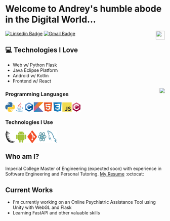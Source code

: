 
<h1>Welcome to Andrey's humble abode in the Digital World...</h1> 

<img align="right" src="https://media.giphy.com/media/hvRJCLFzcasrR4ia7z/giphy.gif" width="28px" height="28px">


[![Linkedin Badge](https://img.shields.io/badge/-andrey--popov--10x-blue?style=flat-square&logo=Linkedin&logoColor=white&link=https://www.linkedin.com/in/haany-ali)](https://www.linkedin.com/in/haany-ali) 
[![Gmail Badge](https://img.shields.io/badge/-andr10xp@gmail.com-c14438?style=flat-square&logo=Gmail&logoColor=white&link=mailto:andr10xp@gmail.com)](mailto:andr10xp@gmail.com) 
<!-- <p align="left"> <img src="https://komarev.com/ghpvc/?username=Andrey-Kachow" alt="Andrey-Kachow" /> </p> -->

<!-- <div style="text-align: right">There are 10 types of people in the world. Those who get Binary and those who don't.. </div> -->
## :computer: Technologies I Love
* Web w/ Python Flask
* Java Eclipse Platform
* Android w/ Kotlin
* Frontend w/ React

<div align="right" style="background: white; z-index: 100;">
	<img
		align="right" 
		src = "https://github-readme-stats.vercel.app/api/top-langs/?username=Andrey-Kachow&layout=compact">
	
</div>
<h3>
 		Programming Languages
</h3> 
<div style="display: flex"> 
	<img src = 'https://github.com/Andrey-Kachow/Andrey-Kachow/blob/main/images/python2.png' height='30'
	/> <img src='https://github.com/Andrey-Kachow/Andrey-Kachow/blob/main/images/java.svg' width='30'
	/> <img src = 'https://github.com/Andrey-Kachow/Andrey-Kachow/blob/main/images/c-original.svg' width='30'
	/> <img src = 'https://github.com/Andrey-Kachow/Andrey-Kachow/blob/main/images/kotlin.svg' width='30'
	/> <img src = 'https://github.com/Andrey-Kachow/Andrey-Kachow/blob/main/images/html.svg' width='30'
	/> <img src = 'https://github.com/Andrey-Kachow/Andrey-Kachow/blob/main/images/css.svg' width='30'
	/> <img src = 'https://github.com/Andrey-Kachow/Andrey-Kachow/blob/main/images/js.svg' width='30'
	/> <img src = 'https://github.com/Andrey-Kachow/Andrey-Kachow/blob/main/images/cpp.svg' width='30'
	/> 
 </div>

<h3 style="border-bottom: 0; box-shadow: 0;">
	 Technologies I Use
</h3> 
 <div style="display: flex"> 
	 <img src = 'https://github.com/Andrey-Kachow/Andrey-Kachow/blob/main/images/flask.png' width='30'
	 /><img src = 'https://github.com/Andrey-Kachow/Andrey-Kachow/blob/main/images/android.svg' height='40'
	 /><img src = 'https://github.com/Andrey-Kachow/Andrey-Kachow/blob/main/images/git.svg' width='30'
	 /><img src = 'https://github.com/Andrey-Kachow/Andrey-Kachow/blob/main/images/react.svg' width='33'
	 /><img src = 'https://github.com/Andrey-Kachow/Andrey-Kachow/blob/main/images/sql.svg' width='30'/> 
	 <!-- <img src = 'https://github.com/Andrey-Kachow/Andrey-Kachow/blob/master/images/nodejs.svg' width='33'/> -->
	<!-- <img src = 'https://github.com/Andrey-Kachow/Andrey-Kachow/blob/main/images/django.svg' height='40'/> -->
 </div>
 
 ## Who am I?
 Imperial College Master of Engineering (expected soon) with experience in Software Engineering and Personal Tutoring. [My Resume](http://andreypopov.xyz/cv) :octocat: 

 
## Current Works
 * I'm currently working on an Online Psychiatric Assistance Tool using Unity with WebGL and Flask
 * Learning FastAPI and other valuable skills

<!-- ![Andrey's GitHub stats](https://github-readme-stats.vercel.app/api?username=Andrey-Kachow&show_icons=true&hide=[%22issues%22]) -->
 
 
